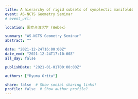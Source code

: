 ```yaml
---
title: A hierarchy of rigid subsets of symplectic manifolds
event: AS-NCTS Geometry Seminar
# event_url: 

location: 国立台湾大学 (Webex)

summary: "AS-NCTS Geometry Seminar"
abstract: ""

date: "2021-12-24T16:00:00Z"
date_end: "2021-12-24T17:10:00Z"
all_day: false

publishDate: "2021-01-01T00:00:00Z"

authors: ["Ryuma Orita"]

share: false  # Show social sharing links?
profile: false  # Show author profile?
---
```

